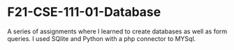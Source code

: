 # F21-CSE-111-01-Database

A series of assignments where I learned to create databases as well as form queries. I used SQlite and Python with a php connector to MYSql. 

